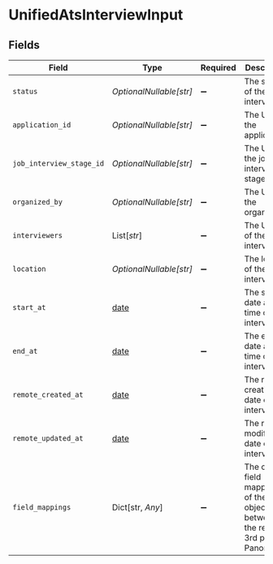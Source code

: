 # UnifiedAtsInterviewInput


## Fields

| Field                                                                         | Type                                                                          | Required                                                                      | Description                                                                   |
| ----------------------------------------------------------------------------- | ----------------------------------------------------------------------------- | ----------------------------------------------------------------------------- | ----------------------------------------------------------------------------- |
| `status`                                                                      | *OptionalNullable[str]*                                                       | :heavy_minus_sign:                                                            | The status of the interview                                                   |
| `application_id`                                                              | *OptionalNullable[str]*                                                       | :heavy_minus_sign:                                                            | The UUID of the application                                                   |
| `job_interview_stage_id`                                                      | *OptionalNullable[str]*                                                       | :heavy_minus_sign:                                                            | The UUID of the job interview stage                                           |
| `organized_by`                                                                | *OptionalNullable[str]*                                                       | :heavy_minus_sign:                                                            | The UUID of the organizer                                                     |
| `interviewers`                                                                | List[*str*]                                                                   | :heavy_minus_sign:                                                            | The UUIDs of the interviewers                                                 |
| `location`                                                                    | *OptionalNullable[str]*                                                       | :heavy_minus_sign:                                                            | The location of the interview                                                 |
| `start_at`                                                                    | [date](https://docs.python.org/3/library/datetime.html#date-objects)          | :heavy_minus_sign:                                                            | The start date and time of the interview                                      |
| `end_at`                                                                      | [date](https://docs.python.org/3/library/datetime.html#date-objects)          | :heavy_minus_sign:                                                            | The end date and time of the interview                                        |
| `remote_created_at`                                                           | [date](https://docs.python.org/3/library/datetime.html#date-objects)          | :heavy_minus_sign:                                                            | The remote creation date of the interview                                     |
| `remote_updated_at`                                                           | [date](https://docs.python.org/3/library/datetime.html#date-objects)          | :heavy_minus_sign:                                                            | The remote modification date of the interview                                 |
| `field_mappings`                                                              | Dict[str, *Any*]                                                              | :heavy_minus_sign:                                                            | The custom field mappings of the object between the remote 3rd party & Panora |